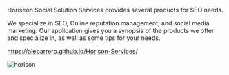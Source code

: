 Horiseon Social Solution Services provides several products for SEO needs.

We specialize in SEO, Online reputation management, and social media marketing.
Our application gives you a synopsis of the products we offer and specialize in, as well as some tips for your needs.

https://alebarrero.github.io/Horison-Services/


<img src="https://raw.githubusercontent.com/alebarrero/Horison-Services/main/Horison%20screenshot.png" alt="horison">

